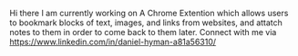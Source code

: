 Hi there 
I am currently working on A Chrome Extention which allows users to bookmark blocks of text, images, and links from websites, and attatch notes to them in order to come back to them later.
Connect with me via https://www.linkedin.com/in/daniel-hyman-a81a56310/

<!--
**danielHyman123/danielHyman123** is a ✨ _special_ ✨ repository because its `README.md` (this file) appears on your GitHub profile.

Here are some ideas to get you started:

- 🔭 I’m currently working on ...
- 🌱 I’m currently learning ...
- 👯 I’m looking to collaborate on ...
- 🤔 I’m looking for help with ...
- 💬 Ask me about ...
- 📫 How to reach me: ...
- 😄 Pronouns: ...
- ⚡ Fun fact: ...
-->
